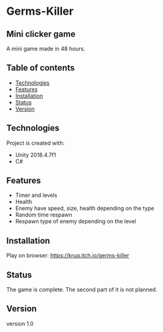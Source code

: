 # Germs-Killer
## Mini clicker game

A mini game made in 48 hours. 

## Table of contents
* [Technologies](#technologies)
* [Features](#features)
* [Installation](#installation)
* [Status](#status)
* [Version](#version)

## Technologies
Project is created with:
* Unity 2018.4.7f1
* C#

## Features
- Timer and levels
- Health 
- Enemy have speed, size, health depending on the type
- Random time respawn
- Respawn type of enemy depending on the level

## Installation

Play on browser: https://kruq.itch.io/germs-killer

## Status

The game is complete. The second part of it is not planned. 

## Version

version 1.0
